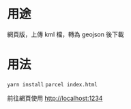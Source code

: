 # 用途
網頁版，上傳 kml 檔，轉為 geojson 後下載

# 用法
`yarn install`
`parcel index.html`

前往網頁使用
[http://localhost:1234](http://localhost:1234)

